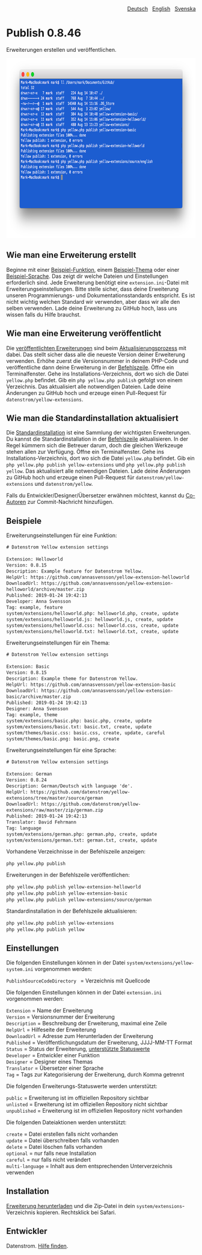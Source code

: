 <p align="right"><a href="README-de.md">Deutsch</a> &nbsp; <a href="README.md">English</a> &nbsp; <a href="README-sv.md">Svenska</a></p>

# Publish 0.8.46

Erweiterungen erstellen und veröffentlichen.

<p align="center"><img src="publish-screenshot.png?raw=true" width="794" height="478" alt="Bildschirmfoto"></p>

## Wie man eine Erweiterung erstellt

Beginne mit einer [Beispiel-Funktion](https://github.com/schulle4u/yellow-extension-helloworld), einem [Beispiel-Thema](https://github.com/schulle4u/yellow-extension-basic) oder einer [Beispiel-Sprache](https://github.com/datenstrom/yellow-extensions/tree/master/source/german). Das zeigt dir welche Dateien und Einstellungen erforderlich sind. Jede Erweiterung benötigt eine `extension.ini`-Datei mit Erweiterungseinstellungen. Bitte stelle sicher, dass deine Erweiterung unseren Programmierungs- und Dokumentationsstandards entspricht. Es ist nicht wichtig welchen Standard wir verwenden, aber dass wir alle den selben verwenden. Lade deine Erweiterung zu GitHub hoch, lass uns wissen falls du Hilfe brauchst.

## Wie man eine Erweiterung veröffentlicht

Die [veröffentlichten Erweiterungen](https://github.com/datenstrom/yellow-extensions/tree/master/README-de.md) sind beim [Aktualisierungsprozess](https://github.com/datenstrom/yellow-extensions/tree/master/source/update/README-de.md) mit dabei. Das stellt sicher dass alle die neueste Version deiner Erweiterung verwenden. Erhöhe zuerst die Versionsnummer in deinem PHP-Code und veröffentliche dann deine Erweiterung in der [Befehlszeile](https://github.com/datenstrom/yellow-extensions/tree/master/source/command/README-de.md). Öffne ein Terminalfenster. Gehe ins Installations-Verzeichnis, dort wo sich die Datei `yellow.php` befindet. Gib ein `php yellow.php publish` gefolgt von einem Verzeichnis. Das aktualisiert alle notwendigen Dateien. Lade deine Änderungen zu GitHub hoch und erzeuge einen Pull-Request für `datenstrom/yellow-extensions`.

## Wie man die Standardinstallation aktualisiert

Die [Standardinstallation](https://github.com/datenstrom/yellow) ist eine Sammlung der wichtigsten Erweiterungen. Du kannst die Standardinstallation in der [Befehlszeile](https://github.com/datenstrom/yellow-extensions/tree/master/source/command/README-de.md) aktualisieren. In der Regel kümmern sich die Betreuer darum, doch die gleichen Werkzeuge stehen allen zur Verfügung. Öffne ein Terminalfenster. Gehe ins Installations-Verzeichnis, dort wo sich die Datei `yellow.php` befindet. Gib ein `php yellow.php publish yellow-extensions` und `php yellow.php publish yellow`. Das aktualisiert alle notwendigen Dateien. Lade deine Änderungen zu GitHub hoch und erzeuge einen Pull-Request für `datenstrom/yellow-extensions` und `datenstrom/yellow`.

Falls du Entwickler/Designer/Übersetzer erwähnen möchtest, kannst du [Co-Autoren](https://docs.github.com/en/pull-requests/committing-changes-to-your-project/creating-and-editing-commits/creating-a-commit-with-multiple-authors) zur Commit-Nachricht hinzufügen.

## Beispiele

Erweiterungseinstellungen für eine Funktion:

~~~
# Datenstrom Yellow extension settings

Extension: Helloworld
Version: 0.8.15
Description: Example feature for Datenstrom Yellow.
HelpUrl: https://github.com/annasvensson/yellow-extension-helloworld
DownloadUrl: https://github.com/annasvensson/yellow-extension-helloworld/archive/master.zip
Published: 2019-01-24 19:42:13
Developer: Anna Svensson
Tag: example, feature
system/extensions/helloworld.php: helloworld.php, create, update
system/extensions/helloworld.js: helloworld.js, create, update
system/extensions/helloworld.css: helloworld.css, create, update
system/extensions/helloworld.txt: helloworld.txt, create, update
~~~

Erweiterungseinstellungen für ein Thema:

~~~
# Datenstrom Yellow extension settings

Extension: Basic
Version: 0.8.15
Description: Example theme for Datenstrom Yellow.
HelpUrl: https://github.com/annasvensson/yellow-extension-basic
DownloadUrl: https://github.com/annasvensson/yellow-extension-basic/archive/master.zip
Published: 2019-01-24 19:42:13
Designer: Anna Svensson
Tag: example, theme
system/extensions/basic.php: basic.php, create, update
system/extensions/basic.txt: basic.txt, create, update
system/themes/basic.css: basic.css, create, update, careful
system/themes/basic.png: basic.png, create
~~~

Erweiterungseinstellungen für eine Sprache:

~~~
# Datenstrom Yellow extension settings

Extension: German
Version: 0.8.24
Description: German/Deutsch with language 'de'.
HelpUrl: https://github.com/datenstrom/yellow-extensions/tree/master/source/german
DownloadUrl: https://github.com/datenstrom/yellow-extensions/raw/master/zip/german.zip
Published: 2019-01-24 19:42:13
Translator: David Fehrmann
Tag: language
system/extensions/german.php: german.php, create, update
system/extensions/german.txt: german.txt, create, update
~~~

Vorhandene Verzeichnisse in der Befehlszeile anzeigen:

`php yellow.php publish`  

Erweiterungen in der Befehlszeile veröffentlichen:

`php yellow.php publish yellow-extension-helloworld`  
`php yellow.php publish yellow-extension-basic`  
`php yellow.php publish yellow-extensions/source/german`  

Standardinstallation in der Befehlszeile aktualisieren:

`php yellow.php publish yellow-extensions`  
`php yellow.php publish yellow`  

## Einstellungen

Die folgenden Einstellungen können in der Datei `system/extensions/yellow-system.ini` vorgenommen werden:

`PublishSourceCodeDirectory ` = Verzeichnis mit Quellcode  

Die folgenden Einstellungen können in der Datei `extension.ini` vorgenommen werden:

`Extension` = Name der Erweiterung  
`Version` = Versionsnummer der Erweiterung  
`Description` = Beschreibung der Erweiterung, maximal eine Zeile  
`HelpUrl` = Hilfeseite der Erweiterung  
`DownloadUrl` = Adresse zum Herunterladen der Erweiterung  
`Published` = Veröffentlichungsdatum der Erweiterung, JJJJ-MM-TT Format  
`Status` = Status der Erweiterung, [unterstützte Statuswerte](#einstellungen-status)  
`Developer` = Entwickler einer Funktion  
`Designer` = Designer eines Themas  
`Translator` = Übersetzer einer Sprache  
`Tag` = Tags zur Kategorisierung der Erweiterung, durch Komma getrennt  

<a id="einstellungen-status"></a>Die folgenden Erweiterungs-Statuswerte werden unterstützt:

`public` = Erweiterung ist im offiziellen Repository sichtbar  
`unlisted` = Erweiterung ist im offiziellen Repository nicht sichtbar  
`unpublished` = Erweiterung ist im offiziellen Repository nicht vorhanden  

<a id="einstellungen-actions"></a>Die folgenden Dateiaktionen werden unterstützt:

`create` = Datei erstellen falls nicht vorhanden  
`update` = Datei überschreiben falls vorhanden  
`delete` = Datei löschen falls vorhanden  
`optional` = nur falls neue Installation  
`careful` = nur falls nicht verändert  
`multi-language` = Inhalt aus dem entsprechenden Unterverzeichnis verwenden  

## Installation

[Erweiterung herunterladen](https://github.com/datenstrom/yellow-extensions/raw/master/zip/publish.zip) und die Zip-Datei in dein `system/extensions`-Verzeichnis kopieren. Rechtsklick bei Safari.

## Entwickler

Datenstrom. [Hilfe finden](https://datenstrom.se/de/yellow/help/).
